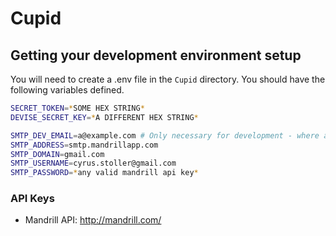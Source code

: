 # Cupid

## Getting your development environment setup

You will need to create a .env file in the `Cupid` directory. You should have the following variables defined.

```bash
SECRET_TOKEN=*SOME HEX STRING*
DEVISE_SECRET_KEY=*A DIFFERENT HEX STRING*

SMTP_DEV_EMAIL=a@example.com # Only necessary for development - where all emails will be delivered
SMTP_ADDRESS=smtp.mandrillapp.com
SMTP_DOMAIN=gmail.com
SMTP_USERNAME=cyrus.stoller@gmail.com
SMTP_PASSWORD=*any valid mandrill api key*
```

### API Keys

- Mandrill API: http://mandrill.com/